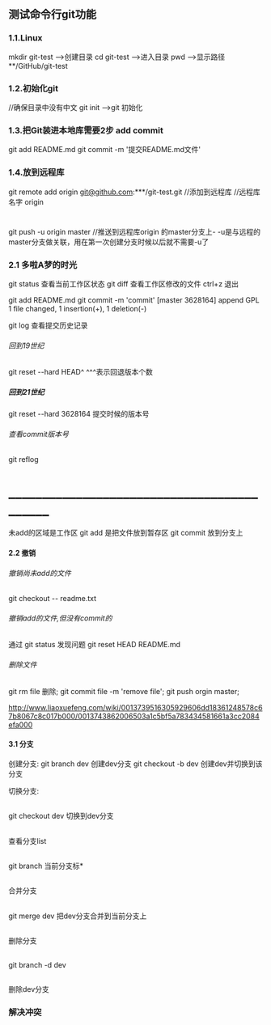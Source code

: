 ## 测试命令行git功能

### 1.1.Linux
mkdir git-test -->创建目录
cd git-test    -->进入目录
pwd            -->显示路径
**/GitHub/git-test

### 1.2.初始化git
//确保目录中没有中文
git init -->git 初始化

### 1.3.把Git装进本地库需要2步 add commit
git add README.md
git commit -m '提交README.md文件'

### 1.4.放到远程库
git remote add origin git@github.com:***/git-test.git //添加到远程库
//远程库 名字 origin
#
git push -u origin master //推送到远程库origin 的master分支上- -u是与远程的master分支做关联，用在第一次创建分支时候以后就不需要-u了

### 2.1 多啦A梦的时光
git status  查看当前工作区状态
git diff    查看工作区修改的文件 ctrl+z 退出

git add README.md
git commit -m 'commit'
[master 3628164] append GPL
 1 file changed, 1 insertion(+), 1 deletion(-)

git log 查看提交历史记录

######  回到19世纪
 git reset --hard HEAD^ ^^^表示回退版本个数
#####   回到21世纪
 git reset --hard 3628164 提交时候的版本号
###### 查看commit版本号
git reflog

# ___________________________________________
未add的区域是工作区
git add 是把文件放到暂存区
git commit 放到分支上

#### 2.2 撤销
###### 撤销尚未add的文件
git checkout -- readme.txt
###### 撤销add的文件,但没有commit的
通过 git status 发现问题
git reset HEAD README.md

###### 删除文件
git rm file 删除;
git commit file -m 'remove file';
git push orgin master;


http://www.liaoxuefeng.com/wiki/0013739516305929606dd18361248578c67b8067c8c017b000/0013743862006503a1c5bf5a783434581661a3cc2084efa000

#### 3.1 分支
创建分支:
git branch dev 创建dev分支
git checkout -b dev 创建dev并切换到该分支

切换分支:
##
git checkout dev 切换到dev分支
##

查看分支list
##
git branch  当前分支标*
##

合并分支
##
git merge dev
把dev分支合并到当前分支上
##

删除分支
##
git branch -d dev
##
删除dev分支

### 解决冲突

